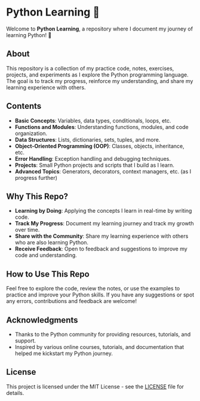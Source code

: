 # Python Learning 🐍

Welcome to **Python Learning**, a repository where I document my journey of learning Python! 🚀

## About

This repository is a collection of my practice code, notes, exercises, projects, and experiments as I explore the Python programming language. The goal is to track my progress, reinforce my understanding, and share my learning experience with others.

## Contents

- **Basic Concepts**: Variables, data types, conditionals, loops, etc.
- **Functions and Modules**: Understanding functions, modules, and code organization.
- **Data Structures**: Lists, dictionaries, sets, tuples, and more.
- **Object-Oriented Programming (OOP)**: Classes, objects, inheritance, etc.
- **Error Handling**: Exception handling and debugging techniques.
- **Projects**: Small Python projects and scripts that I build as I learn.
- **Advanced Topics**: Generators, decorators, context managers, etc. (as I progress further)

## Why This Repo?

- **Learning by Doing**: Applying the concepts I learn in real-time by writing code.
- **Track My Progress**: Document my learning journey and track my growth over time.
- **Share with the Community**: Share my learning experience with others who are also learning Python.
- **Receive Feedback**: Open to feedback and suggestions to improve my code and understanding.

## How to Use This Repo

Feel free to explore the code, review the notes, or use the examples to practice and improve your Python skills. If you have any suggestions or spot any errors, contributions and feedback are welcome!

## Acknowledgments

- Thanks to the Python community for providing resources, tutorials, and support.
- Inspired by various online courses, tutorials, and documentation that helped me kickstart my Python journey.

## License

This project is licensed under the MIT License - see the [LICENSE](LICENSE) file for details.
